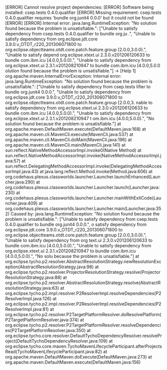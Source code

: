 
[ERROR] Cannot resolve project dependencies:
[ERROR]   Software being installed: csep.tests 0.4.0.qualifier
[ERROR]   Missing requirement: csep.tests 0.4.0.qualifier requires 'bundle org.junit4 0.0.0' but it could not be found
[ERROR]
[ERROR] Internal error: java.lang.RuntimeException: "No solution found because the problem is unsatisfiable.": ["Unable to satisfy dependency from csep.tests 0.4.0.qualifier to bundle org.ju
.", "Unable to satisfy dependency from org.eclipse.jdt.core 3.9.0.v_OTDT_r220_201306071800 to org.eclipse.objectteams.otdt.core.patch.feature.group [2.0.0,3.0.0).", "Unable to satisfy depend
org.eclipse.xtext.ui 2.3.0.v201206120633 to bundle com.ibm.icu [4.0.0,5.0.0).", "Unable to satisfy dependency from org.eclipse.xtext.ui 2.3.1.v201208210947 to bundle com.ibm.icu [4.0.0,5.0.0
olution found because the problem is unsatisfiable."] -> [Help 1]
org.apache.maven.InternalErrorException: Internal error: java.lang.RuntimeException: "No solution found because the problem is unsatisfiable.": ["Unable to satisfy dependency from csep.tests
lifier to bundle org.junit4 0.0.0.", "Unable to satisfy dependency from org.eclipse.jdt.core 3.9.0.v_OTDT_r220_201306071800 to org.eclipse.objectteams.otdt.core.patch.feature.group [2.0.0,3.
nable to satisfy dependency from org.eclipse.xtext.ui 2.3.0.v201206120633 to bundle com.ibm.icu [4.0.0,5.0.0).", "Unable to satisfy dependency from org.eclipse.xtext.ui 2.3.1.v201208210947 t
om.ibm.icu [4.0.0,5.0.0).", "No solution found because the problem is unsatisfiable."]
        at org.apache.maven.DefaultMaven.execute(DefaultMaven.java:168)
        at org.apache.maven.cli.MavenCli.execute(MavenCli.java:537)
        at org.apache.maven.cli.MavenCli.doMain(MavenCli.java:196)
        at org.apache.maven.cli.MavenCli.main(MavenCli.java:141)
        at sun.reflect.NativeMethodAccessorImpl.invoke0(Native Method)
        at sun.reflect.NativeMethodAccessorImpl.invoke(NativeMethodAccessorImpl.java:57)
        at sun.reflect.DelegatingMethodAccessorImpl.invoke(DelegatingMethodAccessorImpl.java:43)
        at java.lang.reflect.Method.invoke(Method.java:606)
        at org.codehaus.plexus.classworlds.launcher.Launcher.launchEnhanced(Launcher.java:290)
        at org.codehaus.plexus.classworlds.launcher.Launcher.launch(Launcher.java:230)
        at org.codehaus.plexus.classworlds.launcher.Launcher.mainWithExitCode(Launcher.java:409)
        at org.codehaus.plexus.classworlds.launcher.Launcher.main(Launcher.java:352)
Caused by: java.lang.RuntimeException: "No solution found because the problem is unsatisfiable.": ["Unable to satisfy dependency from csep.tests 0.4.0.qualifier to bundle org.junit4 0.0.0.",
o satisfy dependency from org.eclipse.jdt.core 3.9.0.v_OTDT_r220_201306071800 to org.eclipse.objectteams.otdt.core.patch.feature.group [2.0.0,3.0.0).", "Unable to satisfy dependency from org
text.ui 2.3.0.v201206120633 to bundle com.ibm.icu [4.0.0,5.0.0).", "Unable to satisfy dependency from org.eclipse.xtext.ui 2.3.1.v201208210947 to bundle com.ibm.icu [4.0.0,5.0.0).", "No solu
 because the problem is unsatisfiable."]
        at org.eclipse.tycho.p2.resolver.AbstractResolutionStrategy.newResolutionException(AbstractResolutionStrategy.java:98)
        at org.eclipse.tycho.p2.resolver.ProjectorResolutionStrategy.resolve(ProjectorResolutionStrategy.java:88)
        at org.eclipse.tycho.p2.resolver.AbstractResolutionStrategy.resolve(AbstractResolutionStrategy.java:63)
        at org.eclipse.tycho.p2.impl.resolver.P2ResolverImpl.resolveDependencies(P2ResolverImpl.java:126)
        at org.eclipse.tycho.p2.impl.resolver.P2ResolverImpl.resolveDependencies(P2ResolverImpl.java:81)
        at org.eclipse.tycho.p2.resolver.P2TargetPlatformResolver.doResolvePlatform(P2TargetPlatformResolver.java:374)
        at org.eclipse.tycho.p2.resolver.P2TargetPlatformResolver.resolveDependencies(P2TargetPlatformResolver.java:350)
        at org.eclipse.tycho.core.resolver.DefaultTychoDependencyResolver.resolveProject(DefaultTychoDependencyResolver.java:109)
        at org.eclipse.tycho.core.maven.TychoMavenLifecycleParticipant.afterProjectsRead(TychoMavenLifecycleParticipant.java:82)
        at org.apache.maven.DefaultMaven.doExecute(DefaultMaven.java:273)
        at org.apache.maven.DefaultMaven.execute(DefaultMaven.java:156)